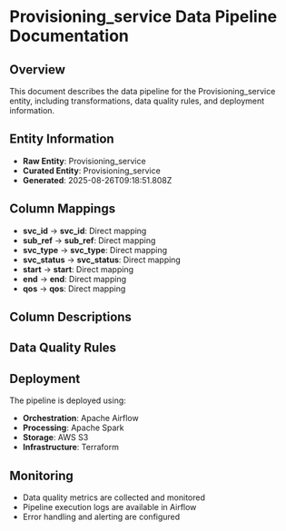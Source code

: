 # Provisioning_service Data Pipeline Documentation

## Overview
This document describes the data pipeline for the Provisioning_service entity, including transformations, data quality rules, and deployment information.

## Entity Information
- **Raw Entity**: Provisioning_service
- **Curated Entity**: Provisioning_service
- **Generated**: 2025-08-26T09:18:51.808Z

## Column Mappings
- **svc_id** → **svc_id**: Direct mapping
- **sub_ref** → **sub_ref**: Direct mapping
- **svc_type** → **svc_type**: Direct mapping
- **svc_status** → **svc_status**: Direct mapping
- **start** → **start**: Direct mapping
- **end** → **end**: Direct mapping
- **qos** → **qos**: Direct mapping

## Column Descriptions


## Data Quality Rules


## Deployment
The pipeline is deployed using:
- **Orchestration**: Apache Airflow
- **Processing**: Apache Spark
- **Storage**: AWS S3
- **Infrastructure**: Terraform

## Monitoring
- Data quality metrics are collected and monitored
- Pipeline execution logs are available in Airflow
- Error handling and alerting are configured